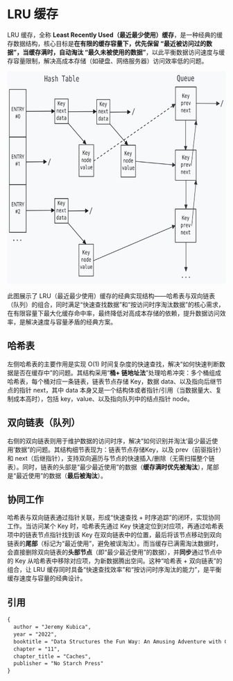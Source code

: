 # LRU 缓存

LRU 缓存，全称 **Least Recently Used（最近最少使用）缓存**，是一种经典的缓存数据结构，核心目标是**在有限的缓存容量下，优先保留 “最近被访问过的数据”，当缓存满时，自动淘汰 “最久未被使用的数据”**，以此平衡数据访问速度与缓存容量限制，解决高成本存储（如硬盘、网络服务器）访问效率低的问题。

<div align="center">
  <img src="assets/LRU.svg" height="490">
</div>

此图展示了 LRU（最近最少使用）缓存的经典实现结构——哈希表与双向链表（队列）的组合，同时满足“快速查找数据”和“按访问时序淘汰数据”的核心需求，在有限容量下最大化缓存命中率，最终降低对高成本存储的依赖，提升数据访问效率，是解决速度与容量矛盾的经典方案。

## 哈希表

左侧哈希表的主要作用是实现 O(1) 时间复杂度的快速查找，解决“如何快速判断数据是否在缓存中”的问题。其结构采用“**桶+ 链地址法**”处理哈希冲突：多个桶组成哈希表，每个桶对应一条链表，链表节点存储 Key，数据 data、以及指向后继节点的指针 next，其中 data 本身又是一个结构体或者指针/引用（当数据量大、复制成本高时），包括 key，value、以及指向队列中的结点指针 node。

## 双向链表（队列）

右侧的双向链表则用于维护数据的访问时序，解决“如何识别并淘汰‘最少最近使用’数据”的问题。其结构细节表现为：链表节点存储Key，以及 prev（前驱指针）和 next（后继指针），支持双向遍历与节点的快速插入/删除（无需扫描整个链表）。同时，链表的头部是“最少最近使用”的数据（**缓存满时优先被淘汰**），尾部是“最近使用”的数据（**最后被淘汰**）。

## 协同工作

哈希表与双向链表通过指针关联，形成“快速查找 + 时序追踪”的闭环，实现协同工作。当访问某个 Key 时，哈希表先通过 Key 快速定位到对应项，再通过哈希表项中的链表节点指针找到该 Key 在双向链表中的位置，最后将该节点移动到双向链表的**尾部**（标记为“最近使用”，避免被误淘汰）。而当缓存已满需淘汰数据时，会直接删除双向链表的**头部节点**（即“最少最近使用”的数据），并**同步**通过节点中的 Key 从哈希表中移除对应项，为新数据腾出空间。这种“哈希表 + 双向链表”的组合，让 LRU 缓存同时具备“快速查找效率”和“按访问时序淘汰的能力”，是平衡缓存速度与容量的经典设计。

## 引用

```tex
{
  author = "Jeremy Kubica",
  year = "2022",
  booktitle = "Data Structures the Fun Way: An Amusing Adventure with Coffee-Filled Examples",
  chapter = "11",
  chapter_title = "Caches",
  publisher = "No Starch Press"
}
```

